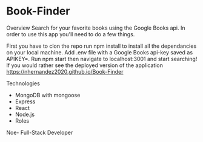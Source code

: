 # Book-Finder

Overview
Search for your favorite books using the Google Books api. In order to use this app you'll need to do a few things.

First you have to clon the repo run npm install to install all the dependancies on your local machine.
Add .env file with a Google Books api-key saved as APIKEY=<your key here>.
Run npm start then navigate to localhost:3001 and start searching!
If you would rather see the deployed version of the application https://nhernandez2020.github.io/Book-Finder

Technologies


* MongoDB with mongoose
* Express
* React
* Node.js
* Roles


Noe- Full-Stack Developer